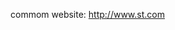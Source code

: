
commom website:
http://www.st.com
<!---
GuoSongyang2004/GuoSongyang2004 is a ✨ special ✨ repository because its `README.md` (this file) appears on your GitHub profile.
You can click the Preview link to take a look at your changes.
--->
